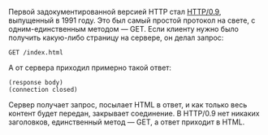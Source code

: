 Первой задокументированной версией HTTP стал [HTTP/0.9](https://www.w3.org/Protocols/HTTP/AsImplemented.html), выпущенный в 1991 году. Это был самый простой протокол на свете, c одним-единственным методом — GET. Если клиенту нужно было получить какую-либо страницу на сервере, он делал запрос:
```
GET /index.html
```

А от сервера приходил примерно такой ответ:
```
(response body)
(connection closed)
```

Сервер получает запрос, посылает HTML в ответ, и как только весь контент будет передан, закрывает соединение. В HTTP/0.9 нет никаких заголовков, единственный метод — GET, а ответ приходит в HTML.